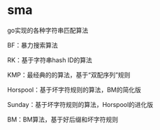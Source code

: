 # sma
go实现的各种字符串匹配算法

BF：暴力搜索算法

RK：基于字符串hash ID的算法

KMP：最经典的的算法，基于“双配序列”规则

Horspool：基于坏字符规则的算法，BM的简化版

Sunday：基于坏字符规则的算法，Horspool的进化版

BM：BM算法，基于好后缀和坏字符规则
